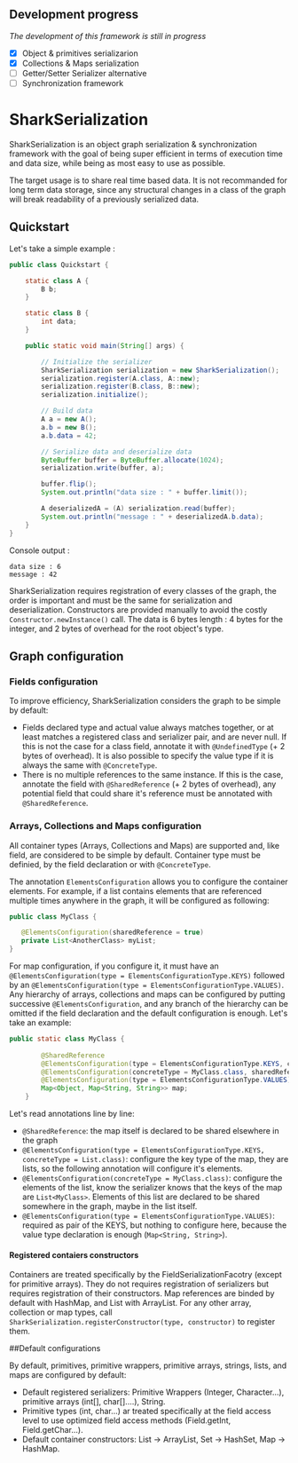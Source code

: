 ## Development progress

*The development of this framework is still in progress*

- [X] Object & primitives serializarion
- [X] Collections & Maps serialization
- [ ] Getter/Setter Serializer alternative
- [ ] Synchronization framework

# SharkSerialization

SharkSerialization is an object graph serialization & synchronization framework with the goal of being super efficient in terms of execution time and data size, while being as most easy to use as possible.

The target usage is to share real time based data. It is not recommanded for long term data storage, since any structural changes in a class of the graph will break readability of a previously serialized data.

## Quickstart

Let's take a simple example : 
```java
public class Quickstart {

    static class A {
        B b;
    }

    static class B {
        int data;
    }

    public static void main(String[] args) {

        // Initialize the serializer
        SharkSerialization serialization = new SharkSerialization();
        serialization.register(A.class, A::new);
        serialization.register(B.class, B::new);
        serialization.initialize();

        // Build data
        A a = new A();
        a.b = new B();
        a.b.data = 42;

        // Serialize data and deserialize data
        ByteBuffer buffer = ByteBuffer.allocate(1024);
        serialization.write(buffer, a);

        buffer.flip();
        System.out.println("data size : " + buffer.limit());

        A deserializedA = (A) serialization.read(buffer);
        System.out.println("message : " + deserializedA.b.data);
    }
}
```
Console output :
```console
data size : 6
message : 42
```
SharkSerialization requires registration of every classes of the graph, the order is important and must be the same for serialization and deserialization. Constructors are provided manually to avoid the costly `Constructor.newInstance()` call.
The data is 6 bytes length : 4 bytes for the integer, and  2 bytes of overhead for the root object's type.

## Graph configuration

### Fields configuration

To improve efficiency, SharkSerialization considers the graph to be simple by default:
- Fields declared type and actual value always matches together, or at least matches a registered class and serializer pair, and are never null. If this is not the case for a class field, annotate it with `@UndefinedType` (+ 2 bytes of overhead). It is also possible to specify the value type if it is always the same with `@ConcreteType`.
- There is no multiple references to the same instance. If this is the case, annotate the field with `@SharedReference` (+ 2 bytes of overhead), any potential field that could share it's reference must be annotated with `@SharedReference`.

### Arrays, Collections and Maps configuration

All container types (Arrays, Collections and Maps) are supported and, like field, are considered to be simple by default. Container type must be definied, by the field declaration or with `@ConcreteType`.

The annotation `ElementsConfiguration` allows you to configure the container elements. For example, if a list contains elements that are referenced multiple times anywhere in the graph, it will be configured as following:

```java
public class MyClass {

   @ElementsConfiguration(sharedReference = true)
   private List<AnotherClass> myList;
}
```

For map configuration, if you configure it, it must have an `@ElementsConfiguration(type = ElementsConfigurationType.KEYS)` followed by an `@ElementsConfiguration(type = ElementsConfigurationType.VALUES)`. Any hierarchy of arrays, collections and maps can be configured by putting successive `@ElementsConfiguration`, and any branch of the hierarchy can be omitted if the field declaration and the default configuration is enough. Let's take an example:

```java
public static class MyClass {
        
        @SharedReference
        @ElementsConfiguration(type = ElementsConfigurationType.KEYS, concreteType = List.class)
        @ElementsConfiguration(concreteType = MyClass.class, sharedReference = true)
        @ElementsConfiguration(type = ElementsConfigurationType.VALUES)
        Map<Object, Map<String, String>> map;
    }
```

Let's read annotations line by line:
- `@SharedReference`: the map itself is declared to be shared elsewhere in the graph
- `@ElementsConfiguration(type = ElementsConfigurationType.KEYS, concreteType = List.class)`: configure the key type of the map, they are lists, so the following annotation will configure it's elements.
- `@ElementsConfiguration(concreteType = MyClass.class)`: configure the elements of the list, know the serializer knows that the keys of the map are `List<MyClass>`. Elements of this list are declared to be shared somewhere in the graph, maybe in the list itself.
- `@ElementsConfiguration(type = ElementsConfigurationType.VALUES)`: required as pair of the KEYS, but nothing to configure here, because the value type declaration is enough (`Map<String, String>`).

#### Registered contaiers constructors

Containers are treated specifically by the FieldSerializationFacotry (except for primitive arrays). They do not requires registration of serializers but requires registration of their constructors. Map references are binded by default with HashMap, and List with ArrayList. For any other array, collection or map types, call `SharkSerialization.registerConstructor(type, constructor)` to register them.

##Default configurations

By default, primitives, primitive wrappers, primitive arrays, strings, lists, and maps are configured by default:
- Default registered serializers: Primitive Wrappers (Integer, Character...), primitive arrays (int[], char[]....), String.
- Primitive types (int, char...) ar treated specifically at the field access level to use optimized field access methods (Field.getInt, Field.getChar...).
- Default container constructors: List -> ArrayList, Set -> HashSet, Map -> HashMap.



